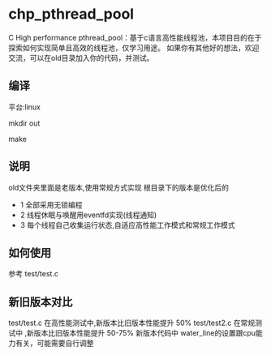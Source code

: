 # chp_pthread_pool
C High performance pthread_pool：基于c语言高性能线程池，本项目目的在于探索如何实现简单且高效的线程池，仅学习用途。
如果你有其他好的想法，欢迎交流，可以在old目录加入你的代码，并测试。

## 编译
平台:linux

mkdir out

make

## 说明
old文件夹里面是老版本,使用常规方式实现
根目录下的版本是优化后的
* 1 全部采用无锁编程
* 2 线程休眠与唤醒用eventfd实现(线程通知)
* 3 每个线程自己收集运行状态,自适应高性能工作模式和常规工作模式

## 如何使用
参考 test/test.c

## 新旧版本对比

test/test.c  在高性能测试中,新版本比旧版本性能提升 50%
test/test2.c 在常规测试中  ,新版本比旧版本性能提升 50-75%
新版本代码中 water_line的设置跟cpu能力有关，可能需要自行调整
